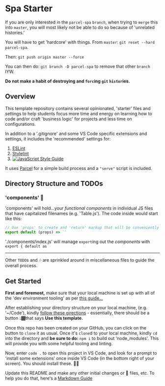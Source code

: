 # Spa Starter

If you are only interested in the `parcel-spa` `branch`, when trying to `merge` this into `master`, you will most likely not be able to do so because of 'unrelated histories.'

You will have to get 'hardcore' with things. From `master`: `git reset --hard parcel-spa`.

Then: `git push origin master --force`

You can then do: `git branch -D parcel-spa` to remove that other `branch` IYW.

**Do not make a habit of destroying and `forc`ing `git` `histor`ies.**

## Overview

This template repository contains several opinionated, 'starter' files and settings to help students focus more time and energy on learning how to code and/or craft 'business logic' for projects and less time on configurations.

In addition to a '.gitignore' and some VS Code specific extensions and settings, it includes the 'recommended' settings for:

1. [ESLint](eslint.org)
2. [Stylelint](stylelint.io)
3. [![JavaScript Style Guide](https://cdn.rawgit.com/standard/standard/master/badge.svg)](https://github.com/standard/standard)

It uses [Parcel](https://parceljs.org/) for a simple build process and a `"serve"` script is included.

## Directory Structure and TODOs

### 'components' 📁

'components' will hold...your _functional components_ in individual JS files that have capitalized filenames (e.g. 'Table.js'). The code inside would start like this:

```js
// Use 'props' to create and 'return' markup that will be conveniently wrapped in TEMPLATE LITERALS.
export default (props) => ``
```

'./components/index.js' will manage `export`ing out the _components_ with `export { default as`

---

Other `TODO`s and 🎶 are sprinkled around in miscellaneous files to guide the overall process.

## Get Started

**First and foremost,** make sure that your local machine is set up with all of the 'dev environment tooling' as per [this guide...](https://www.notion.so/codefinity/Setting-up-a-Local-Dev-Environment-for-JS-02a4e9f4a30043d3a8e7d109be3448f4)

After establishing your directory structure on your local machine, (e.g. '~/Code'), kindly [follow these girections](https://help.github.com/en/github/creating-cloning-and-archiving-repositories/creating-a-repository-from-a-template) - essentially, there should be a button 👆🏾that says **Use this template.**

Once this repo has been created on your GitHub, you can click on the button to `clone` it as usual. Once it's `clone`d to your local machine, kindly `cd` into the directory and **be sure to do:** `npm i` to build out 'node_modules'. This will provide you with some helpful tooling and linting.

Now, enter `code .` to open this project in VS Code, and look for a prompt to 'install some extensions' once inside VS Code (in the bottom right of your screen). You should install these. 👍🏾

Update this README and make any other initial changes or 🌱 files, etc. To help you do that, here's a [Markdown Guide](https://www.notion.so/codefinity/MarkDown-Guide-3c7aecdc1327437e9785cb9c1d277f42)
